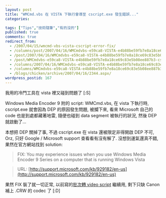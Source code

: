 ```yaml
---
layout: post
title: "WMCmd.vbs 在 VISTA 下執行會導至 cscript.exe 發生錯誤..."
categories:

tags: ["Tips","技術隨筆","有的沒的"]
published: true
comments: true
redirect_from:
  - /2007/04/15/wmcmd-vbs-vista-cscript-error-fix/
  - /columns/post/2007/04/16/WMCmdvbs-e59ca8-VISTA-e4b88be59fb7e8a18ce69c83e5b08ee887b3-cscriptexe-e799bce7949fe98cafe8aaa4.aspx/
  - /post/2007/04/16/WMCmdvbs-e59ca8-VISTA-e4b88be59fb7e8a18ce69c83e5b08ee887b3-cscriptexe-e799bce7949fe98cafe8aaa4.aspx/
  - /post/WMCmdvbs-e59ca8-VISTA-e4b88be59fb7e8a18ce69c83e5b08ee887b3-cscriptexe-e799bce7949fe98cafe8aaa4.aspx/
  - /columns/2007/04/16/WMCmdvbs-e59ca8-VISTA-e4b88be59fb7e8a18ce69c83e5b08ee887b3-cscriptexe-e799bce7949fe98cafe8aaa4.aspx/
  - /columns/WMCmdvbs-e59ca8-VISTA-e4b88be59fb7e8a18ce69c83e5b08ee887b3-cscriptexe-e799bce7949fe98cafe8aaa4.aspx/
  - /blogs/chicken/archive/2007/04/16/2344.aspx/
wordpress_postid: 167
---
```


我用的冷門工具在 vista 裡又碰到問題了 [:S]

Windows Media Encoder 9 附的 script: WMCmd.vbs, 在 vista 下執行時, cscript.exe 就會因為 DEP 的原因發生問題, 被攔下來, 看來 Microsoft 自己的 code 也是到處都藏著地雷, 隨便也碰到 data segment 被執行的狀況, 然後 DEP 就啟動了...

本想把 DEP 關掉了事, 不過 cscript.exe 在 vista 還被限定非得開啟 DEP 不可, Orz, 只好 Google / Microsoft support 查看看有沒有解了. 沒想到運氣還真不錯, 果然在官方網站找到 solution:

> FIX: You may experience issues when you use Windows Media Encoder 9 Series on a computer that is running Windows Vista

> URL: [http://support.microsoft.com/kb/929182/en-us](http://support.microsoft.com/kb/929182/en-us)

果然 FIX 裝了就一切正常, 以前寫的[批次轉 video script](/post/e5a4a7e5b7a5e7a88b-60GB-e79a84-DV-avi-e5a393e68890-WMV.aspx) 繼續用, 剩下只缺 Canon 補上 .CRW 的 codec 了 [:D]
